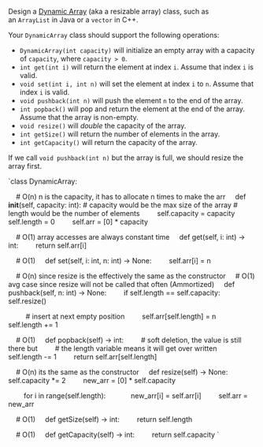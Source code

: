 Design a [Dynamic Array](https://neetcode.io/courses/dsa-for-beginners/3) (aka a resizable array) class, such as an `ArrayList` in Java or a `vector` in C++.

Your `DynamicArray` class should support the following operations:

- `DynamicArray(int capacity)` will initialize an empty array with a capacity of `capacity`, where `capacity > 0`.
- `int get(int i)` will return the element at index `i`. Assume that index `i` is valid.
- `void set(int i, int n)` will set the element at index `i` to `n`. Assume that index `i` is valid.
- `void pushback(int n)` will push the element `n` to the end of the array.
- `int popback()` will pop and return the element at the end of the array. Assume that the array is non-empty.
- `void resize()` will _double_ the capacity of the array.
- `int getSize()` will return the number of elements in the array.
- `int getCapacity()` will return the capacity of the array.

If we call `void pushback(int n)` but the array is full, we should resize the array first.


`class DynamicArray:

    # O(n) n is the capacity, it has to allocate n times to make the arr
    def __init__(self, capacity: int):
	 # capacity would be the max size of the array
	 # length would be the number of elements
        self.capacity = capacity
        self.length = 0
        self.arr = [0] * capacity

    # O(1) array accesses are always constant time
    def get(self, i: int) -> int:
        return self.arr[i]

    # O(1)
    def set(self, i: int, n: int) -> None:
        self.arr[i] = n

    # O(n) since resize is the effectively the same as the constructor
    # O(1) avg case since resize will not be called that often (Ammortized)
    def pushback(self, n: int) -> None:
        if self.length == self.capacity:
            self.resize()

         # insert at next empty position
        self.arr[self.length] = n
        self.length += 1

    # O(1)
    def popback(self) -> int:
        # soft deletion, the value is still there but
        # the length variable means it will get over written
        self.length -= 1
        return self.arr[self.length]

    # O(n) its the same as the constructor
    def resize(self) -> None:
        self.capacity *= 2
        new_arr = [0] * self.capacity

        for i in range(self.length):
            new_arr[i] = self.arr[i]
        self.arr = new_arr

    # O(1)
    def getSize(self) -> int:
        return self.length

    # O(1)
    def getCapacity(self) -> int:
        return self.capacity
`

